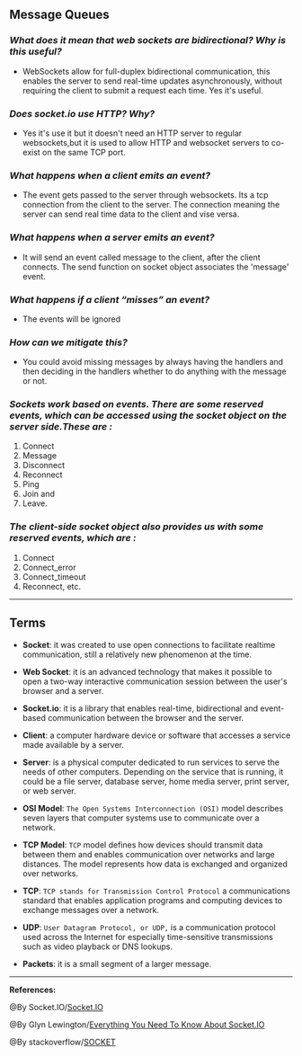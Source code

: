 ## **Message Queues**

### ***What does it mean that web sockets are bidirectional? Why is this useful?***

- WebSockets allow for full-duplex bidirectional communication, this enables the server to send real-time updates asynchronously, without requiring the client to submit a request each time. Yes it's useful.

### ***Does socket.io use HTTP? Why?***

- Yes it's use it but it doesn't need an HTTP server to regular websockets,but it is used to allow HTTP and websocket servers to co-exist on the same TCP port.

### ***What happens when a client emits an event?***

- The event gets passed to the server through websockets. Its a tcp connection from the client to the server. The connection meaning the server can send real time data to the client and vise versa.

### ***What happens when a server emits an event?***

- It will send an event called message to the client, after the client connects. The send function on socket object associates the 'message' event.

### ***What happens if a client “misses” an event?***

- The events will be ignored 

### ***How can we mitigate this?***
 
- You could avoid missing messages by always having the handlers  and then deciding in the handlers whether to do anything with the message or not.


### ***Sockets work based on events. There are some reserved events, which can be accessed using the socket object on the server side.These are :***

1. Connect
2. Message
3. Disconnect
4. Reconnect
5. Ping
6. Join and
7. Leave.

### ***The client-side socket object also provides us with some reserved events, which are :***

1. Connect
2. Connect_error
3. Connect_timeout
4. Reconnect, etc.


-----------------------------------------------


## **Terms**

- **Socket**: it was created to use open connections to facilitate realtime communication, still a relatively new phenomenon at the time. 

- **Web Socket**:  it is an advanced technology that makes it possible to open a two-way interactive communication session between the user's browser and a server.

- **Socket.io**: it is a library that enables real-time, bidirectional and event-based communication between the browser and the server.

- **Client**: a computer hardware device or software that accesses a service made available by a server.

- **Server**: is a physical computer dedicated to run services to serve the needs of other computers. Depending on the service that is running, it could be a file server, database server, home media server, print server, or web server.

- **OSI Model**: `The Open Systems Interconnection (OSI)` model describes seven layers that computer systems use to communicate over a network.

- **TCP Model**:  `TCP` model defines how devices should transmit data between them and enables communication over networks and large distances. The model represents how data is exchanged and organized over networks.

- **TCP**: `TCP stands for Transmission Control Protocol` a communications standard that enables application programs and computing devices to exchange messages over a network. 

- **UDP**: `User Datagram Protocol, or UDP,` is a communication protocol used across the Internet for especially time-sensitive transmissions such as video playback or DNS lookups.

- **Packets**: it is a small segment of a larger message.

-----------------------------------------------

**References:**

@By Socket.IO/[Socket.IO](https://socket.io/docs/v3/emitting-events/) 

@By Glyn Lewington/[Everything You Need To Know About Socket.IO](https://ably.com/topic/socketio)

@By stackoverflow/[SOCKET](https://stackoverflow.com/questions/11129212/tcp-can-two-different-sockets-share-a-port)